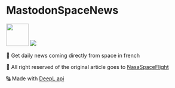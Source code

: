 # MastodonSpaceNews


<img src="https://s3.masto.ai/accounts/avatars/109/380/899/992/082/599/original/dda8edf4f8a043f2.png" height="60px">

<a target="_blank" href="https://masto.ai/@ActuSpace">
<img src="https://img.shields.io/mastodon/follow/109380899992082599?color=purple&domain=https%3A%2F%2Fmasto.ai%2F&logo=mastodon&logoColor=white&style=for-the-badge">
</a>



:rocket: Get daily news coming directly from space in french


:pray: All right reserved of the original article goes to [NasaSpaceFlight](https://www.nasaspaceflight.com/)

:capital_abcd: Made with [DeepL api](https://www.deepl.com/pro-api?cta=header-pro-api)
